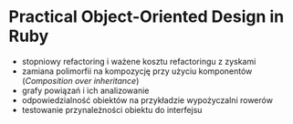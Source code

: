 # Practical Object-Oriented Design in Ruby
- stopniowy refactoring i ważene kosztu refactoringu z zyskami
- zamiana polimorfii na kompozycję przy użyciu komponentów (*Composition over inheritance*)
- grafy powiązań i ich analizowanie 
- odpowiedzialność obiektów na przykładzie wypożyczalni rowerów 
- testowanie przynależności obiektu do interfejsu 